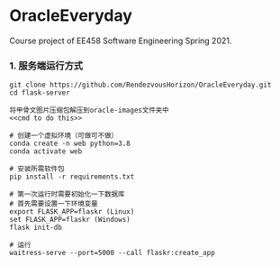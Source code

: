 # OracleEveryday
Course project of EE458 Software Engineering Spring 2021.

### 1. 服务端运行方式
```
git clone https://github.com/RendezvousHorizon/OracleEveryday.git
cd flask-server

将甲骨文图片压缩包解压到oracle-images文件夹中
<<cmd to do this>>

# 创建一个虚拟环境（可做可不做）
conda create -n web python=3.8
conda activate web

# 安装所需软件包
pip install -r requirements.txt

# 第一次运行时需要初始化一下数据库
# 首先需要设置一下环境变量
export FLASK_APP=flaskr (Linux)
set FLASK_APP=flaskr (Windows)
flask init-db

# 运行
waitress-serve --port=5000 --call flaskr:create_app
```